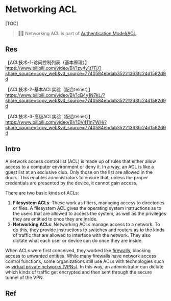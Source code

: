 # Networking ACL

[TOC]



> 🏃‍♂ Networking ACL is part of [Authentication Model/ACL](../../../../../CyberSecurity/🏰%20InfoSec/Access%20Control/ACL/ACL.md).

## Res
【ACL技术-1-访问控制列表（基本原理）】 https://www.bilibili.com/video/BV1zy4y1t7Fj/?share_source=copy_web&vd_source=7740584ebdab35221363fc24d1582d9d

【ACL技术-2-基本ACL实验（配合telnet）】 https://www.bilibili.com/video/BV1cB4y1N7kL/?share_source=copy_web&vd_source=7740584ebdab35221363fc24d1582d9d

【ACL技术-3-高级ACL实验（配合telnet）】 https://www.bilibili.com/video/BV1DV411n7WH/?share_source=copy_web&vd_source=7740584ebdab35221363fc24d1582d9d



## Intro
A network access control list (ACL) is made up of rules that either allow access to a computer environment or deny it. In a way, an ACL is like a guest list at an exclusive club. Only those on the list are allowed in the doors. This enables administrators to ensure that, unless the proper credentials are presented by the device, it cannot gain access. 

There are two basic kinds of ACLs:
1. **Filesystem ACLs**: These work as filters, managing access to directories or files. A filesystem ACL gives the operating system instructions as to the users that are allowed to access the system, as well as the privileges they are entitled to once they are inside.
2. **Networking ACLs**: Networking ACLs manage access to a network. To do this, they provide instructions to switches and routers as to the kinds of traffic that are allowed to interface with the network. They also dictate what each user or device can do once they are inside.

When ACLs were first conceived, they worked like [firewalls](https://www.fortinet.com/resources/cyberglossary/how-does-a-firewall-work), blocking access to unwanted entities. While many firewalls have network access control functions, some organizations still use ACLs with technologies such as [virtual private networks (VPNs)](https://www.fortinet.com/resources/cyberglossary/what-is-a-vpn). In this way, an administrator can dictate which kinds of traffic get encrypted and then sent through the secure tunnel of the VPN.



## Ref
[What Is a Network Access Control List?]: https://www.fortinet.com/resources/cyberglossary/network-access-control-list
[华为网络设备上的常用安全技术（一）：ACL]: https://blog.51cto.com/1184394769/822574
[访问控制技术]: https://www.cnblogs.com/SingleCat/p/13554038.html
[安全策略]: https://blog.csdn.net/qq_38668258/article/details/88126831
[ACL（访问控制列表）基础篇-超有趣学网络 - 叶焕新的文章 - 知乎]: https://zhuanlan.zhihu.com/p/39191464
